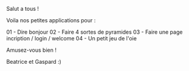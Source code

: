Salut a tous !

Voila nos petites applications pour :

01 - Dire bonjour
02 - Faire 4 sortes de pyramides
03 - Faire une page incription / login / welcome
04 - Un petit jeu de l'oie

Amusez-vous bien !


Beatrice et Gaspard :)
